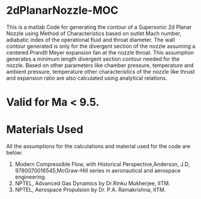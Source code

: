 # 2dPlanarNozzle-MOC
This is a matlab Code for generating the contour of a Supersonic 2d Planar Nozzle using Method of Characteristics based on outlet Mach number, adiabatic index of the operational fluid and throat diameter. The wall contour generated is only for the divergent section of the nozzle assuming a centered Prandtl Meyer expansion fan at the nozzle throat. This assumption generates a minimum length divergent section contour needed for the nozzle. Based on other parameters like chamber pressure, temperature and ambient pressure, temperature other characteristics of the nozzle like thrust and expansion ratio are also calculated using analytical relations. 

# Valid for Ma < 9.5.

# Materials Used
All the assumptions for the calculations and material used for the code are below:
1. Modern Compressible Flow, with Historical Perspective,Anderson, J.D, 9780070016545,McGraw-Hill series in aeronautical and aerospace engineering.
2. NPTEL, Advanced Gas Dynamics by Dr.Rinku Mukherjee, IITM.
3. NPTEL, Aerospace Propulsion by Dr. P.A. Ramakrishna, IITM.
